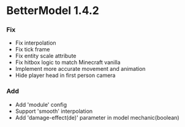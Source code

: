 # BetterModel 1.4.2

### Fix
- Fix interpolation
- Fix tick frame
- Fix entity scale attribute
- Fix hitbox logic to match Minecraft vanilla
- Implement more accurate movement and animation
- Hide player head in first person camera

### Add
- Add 'module' config
- Support 'smooth' interpolation
- Add 'damage-effect(de)' parameter in model mechanic(boolean)